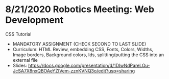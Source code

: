 # 8/21/2020 Robotics Meeting: Web Development
CSS Tutorial
- MANDATORY ASSIGNMENT (CHECK SECOND TO LAST SLIDE)
- Curriculum: HTML Review, embedding CSS, Fonts, Colors, Widths, Image borders, Background colors, Ids, splitting/putting the CSS into an external file
- Slides: https://docs.google.com/presentation/d/1DIwNdPareLOu-JcSA7X8nxQBOAeYZIVem-zznKVNQ3o/edit?usp=sharing
